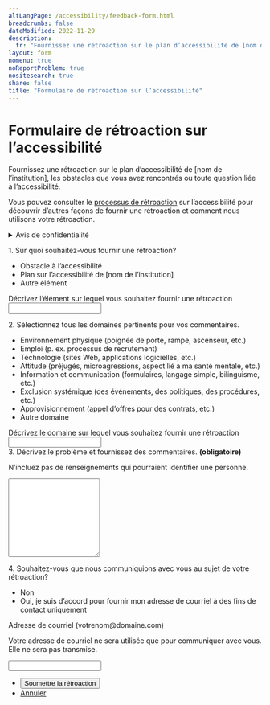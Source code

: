 ```yaml
---
altLangPage: /accessibility/feedback-form.html
breadcrumbs: false
dateModified: 2022-11-29
description: 
  fr: "Fournissez une rétroaction sur le plan d’accessibilité de [nom de l’institution], les obstacles que vous avez rencontrés ou toute question liée à l’accessibilité."
layout: form
nomenu: true
noReportProblem: true
nositesearch: true
share: false
title: "Formulaire de rétroaction sur l’accessibilité"
---
```

<h1 property="name" id="wb-cont" dir="ltr">Formulaire de rétroaction sur l’accessibilité</h1>
<div class="row mrgn-tp-lg">
  <div class="col-md-8">
    <p>Fournissez une rétroaction sur le plan d’accessibilité de [nom de l’institution], les obstacles que vous avez rencontrés ou toute question liée à l’accessibilité.</p>
    <p>Vous pouvez consulter le <a href="processus-retroaction.html">processus de rétroaction</a> sur l’accessibilité pour découvrir d’autres façons de fournir une rétroaction et comment nous utilisons votre rétroaction.</p>
    <details class="mrgn-tp-lg">
      <summary>Avis de confidentialité</summary>
      <div class="row mrgn-tp-lg">
        <div class="col-md-12">
          <p>[inclure la déclaration de confidentialité de votre institution]</p>
          <h2>[Modèle de clause de confidentialité]</h2>
          <p>La collecte de renseignements personnels est autorisée par l’article 7(1)(a) et l’article 70 de la <em>Loi sur l’accessibilité du Canada</em>. Ces renseignements personnels sont recueillis par le [bureau ou coordonnateur de l’accessibilité] pour se conformer à la <em>Loi sur l’accessibilité du Canada</em> en créant un mécanisme de collecte des commentaires et en étant en mesure de répondre à la personne concernée et de reconnaître que ses commentaires ont été recueillis et comment ils ont été traités.</p>
          <p>La collecte et l’utilisation de ces informations personnelles sont conformes à <em>la Loi sur la protection des renseignements personnels</em>. Ce mécanisme est utilisé pour recueillir des commentaires internes et externes sur notre plan d’accessibilité, les futurs rapports d’avancement, ainsi que l’accessibilité et les obstacles à l’accessibilité dans le cadre du travail effectué dans chaque service.</p>
          <p>Les renseignements personnels recueillis sont décrits dans le fichier de renseignements personnels POU 938 - Activités de sensibilisation et seront conservés pendant 7 ans. En vertu de la <em>Loi sur la protection des renseignements personnels</em>, vous avez le droit d’accéder à vos renseignements personnels et de les corriger. Pour exercer l’un ou l’autre de ces droits, communiquez avec le coordonnateur de l’AIPRP de [nom de l’institution]. Si vous n’êtes pas satisfait de la réponse de [nom de l’institution] à vos préoccupations en matière de protection des renseignements personnels, vous pouvez communiquer avec le Commissariat à la protection de la vie privée du Canada.</p>
          <h2 class="h3">Coordonnées</h2>
          <ul class="mrgn-tp-lg">
            <li>Coordonnateur de l’AIPRP de [nom de l’institution]</li>
            <li><a href="https://www.priv.gc.ca/fr/">Commissariat à la protection de la vie privée du Canada</a></li>
          </ul>
          <h2 class="h3">References</h2>
          <ul class="mrgn-tp-lg">
            <li><a href="https://www.laws-lois.justice.gc.ca/fra/lois/a-0.6/">Loi canadienne sur l’accessibilité</a>
              <ul>
                <li><a href="https://www.laws-lois.justice.gc.ca/fra/lois/a-0.6/page-1.html#h-1139882">Article 7(1)(a)</a></li>
                <li><a href="https://www.laws-lois.justice.gc.ca/fra/lois/a-0.6/page-5.html#h-1140478">Article 70</a></li>
              </ul>
            </li>
            <li><a href="https://laws-lois.justice.gc.ca/ENG/ACTS/P-21/index.html">Loi sur la protection des renseignements personnels</a></li>
            <li><a href="https://www.canada.ca/fr/secretariat-conseil-tresor/services/acces-information-protection-reseignements-personnels/acces-information/renseignements-programmes-fonds-renseignements/fichiers-renseignements-personnels-ordinaires.html#pou938">Fichier de renseignements personnels POU 938 - Activités de sensibilisation</a></li>
          </ul>
        </div>
      </div>
    </details>
  </div>
</div>
<div class="row mrgn-tp-lg">
  <div class="col-md-8">
    <div class="wb-frmvld">
      <form id="accessibility_feedback">
        <div class="wb-fieldflow gc-font-2019" data-wb-fieldflow='{"noForm": true, "renderas":"radio", "gcChckbxrdio":true}'>
          <p>1. Sur quoi souhaitez-vous fournir une rétroaction?</p>
          <ul>
            <li data-wb-fieldflow='{"action": "query", "name": "feedback_type", "value": "feedback_type1"}'>Obstacle à l’accessibilité</li>
            <li data-wb-fieldflow='{"action": "query", "name": "feedback_type", "value": "feedback_type2"}' >Plan sur l’accessibilité de [nom de l’institution]</li>
            <li data-wb-fieldflow='[
                                {"action": "toggle", "toggle": "#feedback_type_other", "live":true },
                                {"action": "query", "name": "feedback_type", "value": "feedback_type3" }
                               ]'>Autre élément</li>
          </ul>
        </div>
        <div id="feedback_type_other" class="hidden">
          <div class="form-group">
            <label for="feedback_type3_desc"><span class="field-name gc-font-2019">Décrivez l’élément sur lequel vous souhaitez fournir une rétroaction</span></label>
            <input class="form-control full-width input-lg" id="feedback_type3_desc" name="feedback_type3_desc" type="text" />
          </div>
        </div>
        <div class="wb-fieldflow gc-font-2019" data-wb-fieldflow='{"noForm": true, "renderas":"checkbox", "gcChckbxrdio":true}'>
          <p>2. Sélectionnez tous les domaines pertinents pour vos commentaires.</p>
          <ul>
            <li data-wb-fieldflow='{"action": "query", "name": "areas", "value": "areas4"}'>Environnement physique (poignée de porte, rampe, ascenseur, etc.)</li>
            <li data-wb-fieldflow='{"action": "query", "name": "areas", "value": "areas5"}'>Emploi (p. ex. processus de recrutement)</li>
            <li data-wb-fieldflow='{"action": "query", "name": "areas", "value": "areas6"}'>Technologie (sites Web, applications logicielles, etc.) </li>
            <li data-wb-fieldflow='{"action": "query", "name": "areas", "value": "areas7"}'>Attitude (préjugés, microagressions, aspect lié à ma santé mentale, etc.)</li>
            <li data-wb-fieldflow='{"action": "query", "name": "areas", "value": "areas8"}'>Information et communication (formulaires, langage simple, bilinguisme, etc.) </li>
            <li data-wb-fieldflow='{"action": "query", "name": "areas", "value": "areas9"}'>Exclusion systémique (des événements, des politiques, des procédures, etc.) </li>
            <li data-wb-fieldflow='{"action": "query", "name": "areas", "value": "areas10"}'>Approvisionnement (appel d’offres pour des contrats, etc.) </li>
            <li data-wb-fieldflow='[
                                {"action": "toggle", "toggle": "#area_other", "live": true},
                                {"action": "query", "name": "areas", "value": "areas11"}
                                ]'>Autre domaine</li>
          </ul>
        </div>
        <div id="area_other" class="hidden">
          <div class="form-group">
            <label for="areas_desc"><span class="field-name gc-font-2019">Décrivez le domaine sur lequel vous souhaitez fournir une rétroaction</span></label>
            <input class="form-control full-width input-lg" id="areas_desc" name="areas_desc" type="text" />
          </div>
        </div>
        <div class="form-group mrgn-tp-lg">
          <label for="description" class="required"><span class="field-name gc-font-2019">3. Décrivez le problème et fournissez des commentaires. <strong class="required">(obligatoire)</strong></span></label>
          <p>N’incluez pas de renseignements qui pourraient identifier une personne.</p>
          <textarea class="form-control required full-width" rows="10" id="description"></textarea>
        </div>
        <div class="mrgn-tp-lg">
          <div class="wb-fieldflow gc-font-2019" data-wb-fieldflow='{"noForm": true, "renderas":"radio", "gcChckbxrdio":true}'>
            <p>4.  Souhaitez-vous que nous communiquions avec vous au sujet de votre rétroaction?</p>
            <ul>
              <li data-wb-fieldflow='{"action": "query", "name": "feedback_type", "value": "feedback_type1"}'>Non</li>
              <li data-wb-fieldflow='[
                                {"action": "toggle", "toggle": "#email_request_other", "live":true },
                                {"action": "query", "name": "feedback_type", "value": "feedback_type3" }
                               ]'>Oui, je suis d’accord pour fournir mon adresse de courriel à des fins de contact uniquement</li>
            </ul>
          </div>
          <div id="email_request_other" class="hidden">
            <div class="form-group">
              <label for="email1"><span class="field-name gc-font-2019">Adresse de courriel</span> (votrenom@domaine.com)</label>
              <p>Votre adresse de courriel ne sera utilisée que pour communiquer avec vous. Elle ne sera pas transmise.</p>
              <div class="row">
                <div class="col-md-8">
                  <input class="form-control input-lg full-width" id="email1" name="email1" type="email" autocomplete="email" />
                </div>
              </div>
              <div class="clearfix"></div>
            </div>
          </div>
        </div>
      </form>
    </div>
    <div class="mrgn-tp-xl">
      <ul class="list-inline">
        <li>
          <input class="btn btn-primary btn-lg mrgn-bttm-md" type="submit" value="Soumettre la rétroaction">
        </li>
        <li><a href="afeedback-04-01-en.html" type="button" class="btn btn-link btn-lg">Annuler</a></li>
      </ul>
    </div>
  </div>
</div>
<div class="clearfix"></div>
